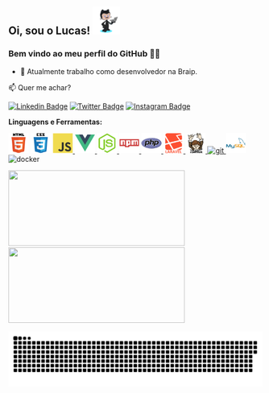 ## Oi, sou o Lucas! <img src="./image/octocat-lucas.png" alt="Oi, sou o Lucas !" width="55" height="55">

### Bem vindo ao meu perfil do GitHub 🖖🏼

- 🔭 Atualmente trabalho como desenvolvedor na Braip.

📫 Quer me achar?

[![Linkedin Badge](https://img.shields.io/badge/-LinkedIn-blue?style=flat-square&logo=Linkedin&logoColor=white&link=https://www.linkedin.com/in/rafael-ferreira-dos-santos-b8499a161/)](https://www.linkedin.com/in/lllluc4s/)
[![Twitter Badge](https://img.shields.io/badge/-Twitter-1ca0f1?style=flat-square&labelColor=1ca0f1&logo=twitter&logoColor=white&link=https://twitter.com/rs12_official)](https://twitter.com/caslur___)
[![Instagram Badge](https://img.shields.io/badge/-Instagram-cc2366?style=flat-square&labelColor=cc2366&logo=instagram&logoColor=white&link=https://www.instagram.com/rafasantos.12/)](https://www.instagram.com/caslur___/)

**Linguagens e Ferramentas:**

<p align="left"> <img src="https://raw.githubusercontent.com/devicons/devicon/master/icons/html5/html5-original-wordmark.svg" alt="html5" width="40" height="40"/> <img src="https://raw.githubusercontent.com/devicons/devicon/master/icons/css3/css3-original-wordmark.svg" alt="css3" width="40" height="40"/> </a> <a href="https://developer.mozilla.org/en-US/docs/Web/JavaScript" target="_blank"> <img src="https://raw.githubusercontent.com/devicons/devicon/master/icons/javascript/javascript-original.svg" alt="javascript" width="40" height="40"/> <img src="https://raw.githubusercontent.com/devicons/devicon/master/icons/vuejs/vuejs-original.svg" alt="html5" width="40" height="40"/> <img src="https://raw.githubusercontent.com/devicons/devicon/master/icons/nodejs/nodejs-original.svg" alt="html5" width="40" height="40"/> <img src="https://raw.githubusercontent.com/devicons/devicon/master/icons/npm/npm-original-wordmark.svg" alt="html5" width="40" height="40"/> <img src="https://raw.githubusercontent.com/devicons/devicon/master/icons/php/php-original.svg" alt="html5" width="40" height="40"/> <img src="https://raw.githubusercontent.com/devicons/devicon/master/icons/laravel/laravel-plain-wordmark.svg" alt="html5" width="40" height="40"/> <img src="https://raw.githubusercontent.com/devicons/devicon/master/icons/composer/composer-original.svg" alt="html5" width="40" height="40"/> <a href="https://git-scm.com/" target="_blank"> <img src="https://www.vectorlogo.zone/logos/git-scm/git-scm-icon.svg" alt="git" width="40" height="40"/> </a> <a href="https://www.w3.org/html/" target="_blank">  </a>  </a> <a href="https://www.mysql.com/" target="_blank"> <img src="https://raw.githubusercontent.com/devicons/devicon/master/icons/mysql/mysql-original-wordmark.svg" alt="mysql" width="40" height="40"/> </a> <a href="https://www.photoshop.com/en" target="_blank"> </a> <img src="https://cdn.jsdelivr.net/gh/devicons/devicon/icons/docker/docker-original-wordmark.svg" alt="docker" width="40" height="40" />
 </p>

<p>
  <img height="150em" width="350px" src="https://github-readme-stats.vercel.app/api/top-langs/?username=lllluc4s&exclude_repo=KNN-Image-Classification&show_icons=true&hide_border=true&layout=compact&langs_count=8&theme=radical"/> <img height="150em" width="350px" src="https://github-readme-stats.vercel.app/api?username=lllluc4s&show_icons=true&hide_border=true&&count_private=true&include_all_commits=true&theme=radical" />
</p>

![Snake animation](https://github.com/Luc4sRodrigues/Luc4sRodrigues/blob/output/github-contribution-grid-snake.svg)

